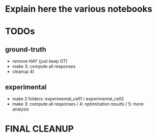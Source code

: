# Explain here the various notebooks



# TODOs

## ground-truth

- remove HAY (just keep GT)
- make 3: compute all responses
- cleanup 4)

## experimental

- make 2 folders: experimental_cell1 / experimental_cell2
- make 3: compute all responses / 4: optimization results / 5: more analysis

# FINAL CLEANUP
